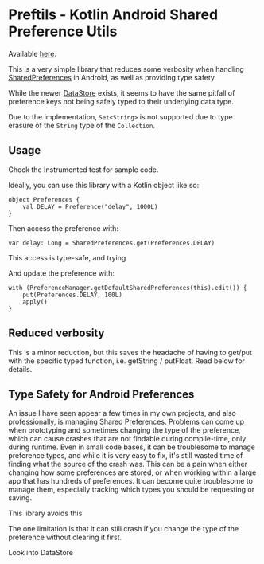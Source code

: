 # Preftils - Kotlin Android Shared Preference Utils

Available [here](https://jitpack.io/#HubbleCommand/preftils).

This is a very simple library that reduces some verbosity when handling [SharedPreferences](https://developer.android.com/training/data-storage/shared-preferences) in Android, as well as providing type safety.

While the newer [DataStore](https://developer.android.com/topic/libraries/architecture/datastore) exists, it seems to have the same pitfall of preference keys not being safely typed to their underlying data type.

Due to the implementation, `Set<String>` is not supported due to type erasure of the `String` type of the `Collection`.

## Usage
Check the Instrumented test for sample code.

Ideally, you can use this library with a Kotlin object like so:
```
object Preferences {
    val DELAY = Preference("delay", 1000L)
}
```

Then access the preference with:
```
var delay: Long = SharedPreferences.get(Preferences.DELAY)
```
This access is type-safe, and trying

And update the preference with:
```
with (PreferenceManager.getDefaultSharedPreferences(this).edit()) {
    put(Preferences.DELAY, 100L)
    apply()
}
```

## Reduced verbosity
This is a minor reduction, but this saves the headache of having to get/put with the specific typed function, i.e. getString / putFloat. Read below for details.

## Type Safety for Android Preferences
An issue I have seen appear a few times in my own projects, and also professionally, is managing Shared Preferences.
Problems can come up when prototyping and sometimes changing the type of the preference, which can cause crashes that are not findable during compile-time, only during runtime.
Even in small code bases, it can be troublesome to manage preference types, and while it is very easy to fix, it's still wasted time of finding what the source of the crash was.
This can be a pain when either changing how some preferences are stored, or when working within a large app that has hundreds of preferences.
It can become quite troublesome to manage them, especially tracking which types you should be requesting or saving.

This library avoids this 

The one limitation is that it can still crash if you change the type of the preference without clearing it first.

Look into DataStore


